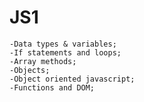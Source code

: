 # JS1

    -Data types & variables;
    -If statements and loops;
    -Array methods;
    -Objects;
    -Object oriented javascript;
    -Functions and DOM;
